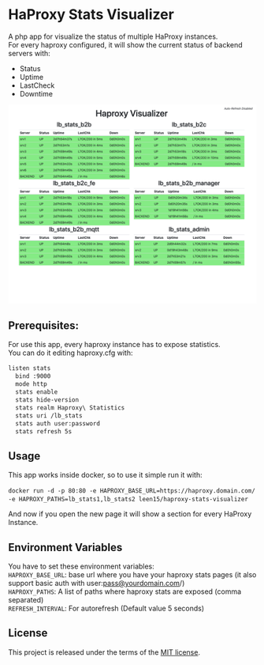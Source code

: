 # HaProxy Stats Visualizer
A php app for visualize the status of multiple HaProxy instances.  
For every haproxy configured, it will show the current status of backend servers with:  
- Status  
- Uptime  
- LastCheck  
- Downtime    

![Alt text](demo.png?raw=true "Demo Image")

## Prerequisites:
For use this app, every haproxy instance has to expose statistics.  
You can do it editing haproxy.cfg with:   
```
listen stats
  bind :9000
  mode http
  stats enable
  stats hide-version
  stats realm Haproxy\ Statistics
  stats uri /lb_stats
  stats auth user:password
  stats refresh 5s
```

## Usage

This app works inside docker, so to use it simple run it with:   

`docker run -d -p 80:80
-e HAPROXY_BASE_URL=https://haproxy.domain.com/
-e HAPROXY_PATHS=lb_stats1,lb_stats2
 leen15/haproxy-stats-visualizer `

And now if you open the new page it will show a section for every HaProxy Instance.   


## Environment Variables  

You have to set these environment variables:  
`HAPROXY_BASE_URL`: base url where you have your haproxy stats pages (it also support basic auth with user:pass@yourdomain.com/)  
`HAPROXY_PATHS`: A list of paths where haproxy stats are exposed (comma separated)   
`REFRESH_INTERVAL`: For autorefresh (Default value 5 seconds)  


## License

This project is released under the terms of the [MIT license](http://en.wikipedia.org/wiki/MIT_License).

